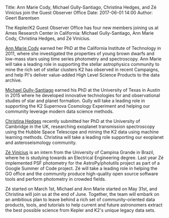 Title: Ann Marie Cody, Michael Gully-Santiago, Christina Hedges, and Zé Vinícius join the Guest Observer Office
Date: 2017-06-01 14:00
Author: Geert Barentsen

The Kepler/K2 Guest Observer Office has four new members joining us at Ames
Research Center in California: Michael Gully-Santiago, Ann Marie Cody,
Christina Hedges, and Zé Vinícius.

[Ann Marie Cody](http://annmariecody.com) earned her PhD at the California
Institute of Technology in 2011, where she investigated the properties of
young brown dwarfs and low-mass stars using time series photometry and
spectroscopy. Ann Marie will take a leading role in supporting the stellar
astrophysics community to mine the rich set of stellar clusters K2 has
observed in recent Campaigns, and help PI's deliver value-added High Level 
Science Products to the data archive.

[Michael Gully-Santiago](https://gully.github.io) earned his PhD at the 
University of Texas in Austin in 2015 where he developed innovative 
technologies for and observational studies of star and planet formation.
Gully will take a leading role in supporting the K2 Supernova Cosmology
Experiment and helping our community leverage modern data science methods.

[Christina Hedges](http://www.ast.cam.ac.uk/~clh93/) recently submitted her
PhD at the University of Cambridge in the UK, researching exoplanet 
transmission spectroscopy using the Hubble Space Telescope and mining the K2
data using machine learning methods. Christina will take a leading role
supporting our exoplanet and asteroseismology community.

[Zé Vinícius](https://mirca.github.io) is an intern from the University of
Campina Grande in Brazil, where he is studying towards an Electrical
Engineering degree. Last year Zé implemented PSF photometry for the 
AstroPy/photutils project as part of a Google Summer of Code project. 
Zé will take a leading role in helping the GO office and the community produce
high-quality open source software tools and perform photometry in crowded
fields.

Zé started on March 1st, Michael and Ann Marie started on May 31st,
and Christina will join us at the end of June.
Together, the team will embark on an ambitious plan to leave behind a rich set
of community-oriented data products, tools, and tutorials to help current and
future astronomers extract the best possible science from Kepler and K2's
unique legacy data sets.
